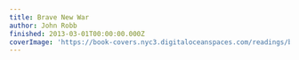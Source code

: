 ```yaml
---
title: Brave New War
author: John Robb
finished: 2013-03-01T00:00:00.000Z
coverImage: 'https://book-covers.nyc3.digitaloceanspaces.com/readings/brave-new-war-01.jpg'
---
```

